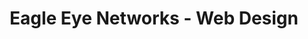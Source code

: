 ---
title: Eagle Eye Networks - Web Design
description: Surveillance website, first remote during the COVID outbreak.
bodyText: <strong>ABOUT</strong><br>The very first work that was done with full-remote, not only just because of COVID, but because the back-end engineer was in USA.<br><br><strong>The Process/Issues</strong><br>The corporate site did not have a Japanese language, so not only did I translate the page with the web director, but I also designed using Figma, and used WordPress to code the front-end and also create the images.<br><br><strong>Other Points</strong><br>Freelance work, getting offered from LinkedIn on February 2020.
img: EAGLE.png
alt: eagle eye
url: https://www.een.com/jp
---